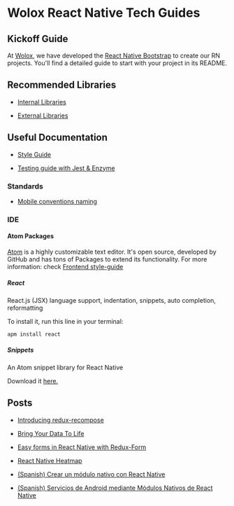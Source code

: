 # Wolox React Native Tech Guides

## Kickoff Guide

At [Wolox](http://wolox.com.ar), we have developed the [React Native Bootstrap](https://github.com/Wolox/wolmo-bootstrap-react-native) to create our RN projects. You'll find a detailed guide to start with your project in its README.

## Recommended Libraries

- [Internal Libraries](./docs/libraries/internal-libraries.md)

- [External Libraries](./docs/libraries/external-libraries.md)

## Useful Documentation

- [Style Guide](./style-guide.md)

- [Testing guide with Jest & Enzyme](./docs/jest-enzyme-testing.md)

### Standards

- [Mobile conventions naming](../mobile/docs/naming/README.md)

### IDE

#### Atom Packages

[Atom](https://atom.io/) is a highly customizable text editor. It's open source, developed by GitHub and has tons of Packages to extend its functionality.
For more information: check [Frontend style-guide](https://github.com/Wolox/tech-guides/blob/master/frontend/docs/style-guide.md#atom)

##### React
React.js (JSX) language support, indentation, snippets, auto completion, reformatting

To install it, run this line in your terminal:

```
apm install react
```

##### Snippets
An Atom snippet library for React Native

Download it [here.](./docs/atom-snippets.cson)

## Posts

- [Introducing redux-recompose](https://medium.com/wolox-driving-innovation/932e746b0198)
- [Bring Your Data To Life](https://medium.com/wolox-driving-innovation/https-medium-com-wolox-driving-innovation-bring-your-data-to-life-278d97e454b9)
- [Easy forms in React Native with Redux-Form](https://medium.com/wolox-driving-innovation/https-medium-com-wolox-driving-innovation-easy-forms-in-react-native-with-redux-form-1cdc16a9a889)
- [React Native Heatmap](https://medium.com/wolox-driving-innovation/react-native-heatmap-cc29181e6276)

- [(Spanish) Crear un módulo nativo con React Native](https://medium.com/wolox-driving-innovation/crear-un-m%C3%B3dulo-nativo-con-react-native-5d71a85c7dc6)

- [(Spanish) Servicios de Android mediante Módulos Nativos de React Native](https://medium.com/wolox-driving-innovation/servicios-de-android-mediante-m%C3%B3dulos-nativos-de-react-native-d78e883522b4)
